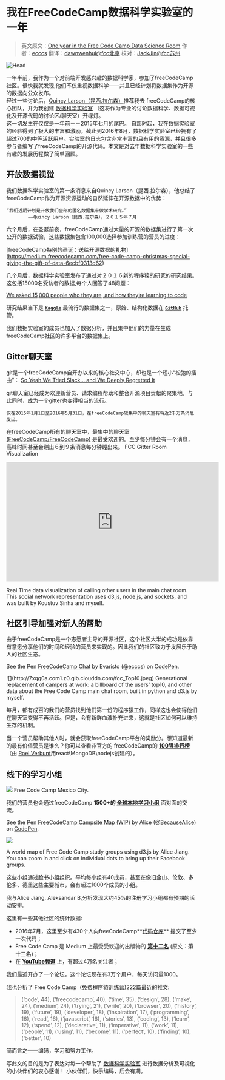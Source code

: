 # 我在FreeCodeCamp数据科学实验室的一年

>英文原文：[One year in the Free Code Camp Data Science Room](https://medium.freecodecamp.com/one-year-experience-in-the-free-code-camp-data-science-room-c97eb905af1f#.z0rybfdpg)
作者：[ecccs](https://medium.freecodecamp.com/@ecccs_FCC)
翻译：[dawnwenhui@fcc北京](https://github.com/dawnwenhui)
校对：[JackJin@fcc苏州](https://github.com/JackJin2014)

![Head](https://cdn-images-2.medium.com/max/2000/1*ef3sgKjwAFm2tAnfgL7_hg.jpeg)

一年半前，我作为一个对前端开发感兴趣的数据科学家，参加了freeCodeCamp社区。很快我就发现,他们不仅重视数据科学——并且已经计划将数据集作为开源的数据向公众发布。	
​经过一些讨论后，[Quincy Larson（昆西.拉尔森）](https://medium.com/u/17756313f41a)推荐我去 freeCodeCamp的核心团队，并为我创建 [数据科学实验室](https://gitter.im/FreeCodeCamp/DataScience) （这将作为专业的讨论数据科学、数据可视化及开源代码的讨论区/聊天室）开绿灯。  
​
​这一切发生在仅仅是一年前－－2015年七月的尾巴。
​
​自那时起，我在数据实验室的经验得到了极大的丰富和激励。截止到2016年8月，数据科学实验室已经拥有了超过700的中等活跃用户。实验室的日志包含非常丰富的且有用的资源，并且很多参与者编写了freeCodeCamp的开源代码。
​
​本文是对去年数据科学实验室的一些有趣的发展历程做了简单回顾。

## 开放数据视觉

我们数据科学实验室的第一条消息来自Quincy Larson（昆西.拉尔森），他总结了freeCodeCamp作为开源资源运动的自然延伸在开源数据中的优势：

```　　　
​“我们近期计划是开放我们全部的匿名数据集来做学术研究。”
		——Quincy Larson（昆西.拉尔森），２０１５年７月
```

​六个月后，在圣诞前夜，freeCodeCamp通过大量的开源的数据集进行了第一次公开的数据试验，这些数据集包含100,000选择参加训练营的营员的进度：

[freeCodeCamp特别的圣诞：送给开源数据的礼物]
(https://medium.freecodecamp.com/free-code-camp-christmas-special-giving-the-gift-of-data-6ecbf0313d62)

几个月后，数据科学实验室发布了通过对２０１６新的程序猿的研究的研究结果。这包括15000名受访者的数据,每个人回答了48问题：

[We asked 15,000 people who they are, and how they’re learning to code](https://medium.freecodecamp.com/we-asked-15-000-people-who-they-are-and-how-theyre-learning-to-code-4104e29b2781)

研究结果当下是 **[`Kaggle`](https://www.kaggle.com/forums/f/1318/2016-new-coder-survey)** 最流行的数据集之一，原始、结构化数据在 **[`GitHub`](https://github.com/FreeCodeCamp/2016-new-coder-survey)** 托管。

我们数据实验室的成员也加入了数据分析，并且集中他们的力量在生成freeCodeCamp社区的许多平台的数据集上。

## Gitter聊天室
git是一个freeCodeCamp自开办以来的核心社交中心，却也是一个短小“松弛的插曲”：
[So Yeah We Tried Slack… and We Deeply Regretted It](https://medium.freecodecamp.com/so-yeah-we-tried-slack-and-we-deeply-regretted-it-391bcc714c81)

git聊天室已经成为欢迎新营员、请求编程帮助和整合开源项目贡献的聚集地，与此同时，成为一个gitter也变得相当的流行。    
```
仅在2015年1月1日至2016年5月31日，在freeCodeCamp较集中的聊天室有将近2千万条消息发出。
```
在freeCodeCamp所有的聊天室中，最集中的聊天室 [(FreeCodeCamp/FreeCodeCamp)](https://www.gitter.im/freecodecamp/freecodecamp) 是最受欢迎的。至少每分钟会有一个消息，高峰时间甚至会蹦出６到９条消息每分钟蹦出来。
FCC Gitter Room Visualization

<iframe width="560" height="315" src="https://www.youtube.com/embed/KM-VY4z_PLY" frameborder="0" allowfullscreen></iframe>

Real Time data visualization of calling other users in the main chat room. This social network representation uses d3.js, node.js, and sockets, and was built by Koustuv Sinha and myself.


## 社区引导加强对新人的帮助
由于freeCodeCamp是一个志愿者主导的开源社区，这个社区大半的成功是依靠有意愿分享他们的时间和经验的营员来实现的。因此我们的社区致力于发展乐于助人的社区生态。
<p data-height="265" data-theme-id="0" data-slug-hash="mExpjg" data-default-tab="js,result" data-user="ecccs" data-embed-version="2" class="codepen">See the Pen <a href="http://codepen.io/ecccs/pen/mExpjg/">FreeCodeCamp Chat</a> by Evaristo (<a href="http://codepen.io/ecccs">@ecccs</a>) on <a href="http://codepen.io">CodePen</a>.</p>
<script async src="//assets.codepen.io/assets/embed/ei.js"></script>
![](http://7xqg0a.com1.z0.glb.clouddn.com/fcc_Top10.jpeg)
Generational replacement of campers at work: a billboard of the users' top10, and other data about the Free Code Camp main chat room, built in python and d3.js by myself.

每月，都有成百的我们的营员找到他们第一份的程序猿工作，同样这也会使得他们在聊天室变得不再活跃。但是，会有新鲜血液补充进来，这就是社区如何可以维持生存的机制。

当一个营员帮助其他人时，就会获取freeCodeCamp平台的奖励分。想知道最新的最有价值营员是谁么？你可以查看非官方的 freeCodeCamp的 **[100强排行榜](https://fcctop100.herokuapp.com/)**（由 [Roel Verbunt](https://github.com/roelver)用react\MongoDB\nodejs创建的）。

## 线下的学习小组
![](https://cdn-images-2.medium.com/max/1200/1*p6poZi8CySNa-m8wFT75sA.jpeg)
Free Code Camp Mexico City.

我们的营员也会通过freeCodeCamp
**1500+的 [全球本地学习小组](https://medium.freecodecamp.com/free-code-camps-1-000-study-groups-are-now-fully-autonomous-d40a3660e292#.vidk0bnns)** 面对面的交流。

<p data-height="265" data-theme-id="0" data-slug-hash="WxRJGV" data-default-tab="js,result" data-user="BecauseAlice" data-embed-version="2" class="codepen">See the Pen <a href="http://codepen.io/BecauseAlice/pen/WxRJGV/">FreeCodeCamp Campsite Map (WIP)</a> by Alice (<a href="http://codepen.io/BecauseAlice">@BecauseAlice</a>) on <a href="http://codepen.io">CodePen</a>.</p>
<script async src="//assets.codepen.io/assets/embed/ei.js"></script>

![](http://7xqg0a.com1.z0.glb.clouddn.com/fcc%20globe.jpeg)

A world map of Free Code Camp study groups using d3.js by Alice Jiang. You can zoom in and click on individual dots to bring up their Facebook groups.

这些小组通过脸书小组组织。平均每小组有40成员，甚至在像旧金山、伦敦、多伦多、德里这些主要城市，会有超过1000个成员的小组。

我与Alice Jiang, Aleksandar B,分析发现大约45%的注册学习小组都有预期的活动安排。

这里有一些其他社区的统计数据:

* 2016年7月，这里至少有430个人向freeCodeCamp**[代码仓库](https://github.com/freecodecamp/freecodecamp)** 提交了至少一次代码；
* Free Code Camp 是 Medium 上最受受欢迎的出版物的 **[第十二名](http://toppub.xyz/)** (原文：~~第十三名~~)；
* 在 **[YouTube频道](https://www.youtube.com/freecodecamp)** 上，有超过4万名关注者； 

我们最近开办了一个论坛，这个论坛现在有3万个用户，每天访问量1000。

我也分析了 Free Code Camp（免费程序猿训练营)222篇最近的推文:

> (‘code’, 44),
 	(‘freecodecamp’, 40),
 	(‘time’, 35),
 	(‘design’, 28),
 	(‘make’, 24),
 	(‘medium’, 24),
 	(‘trying’, 21),
 	(‘write’, 20),
 	(‘browser’, 20),
 	(‘history’, 19),
 	(‘future’, 19),
 	(‘developer’, 18),
 	(‘inspiration’, 17),
 	(‘programming’, 16),
 	(‘read’, 16),
 	(‘javascript’, 16),
 	(‘stories’, 13),
 	(‘coding’, 13),
 	(‘learn’, 12),
 	(‘spend’, 12),
 	(‘declarative’, 11),
 	(‘imperative’, 11),
 	(‘work’, 11),
 	(‘people’, 11),
 	(‘using’, 11),
 	(‘become’, 11),
 	(‘perfect’, 10),
 	(‘finding’, 10),
 	(‘better’, 10)

简而言之——编码，学习和努力工作。

写此文的目的是为了表达对每一个帮助了 [数据科学实验室](https://gitter.im/FreeCodeCamp/DataScience) 进行数据分析及可视化的小伙伴们的衷心感谢！
​
​小伙伴们，快乐编码，后会有期。

